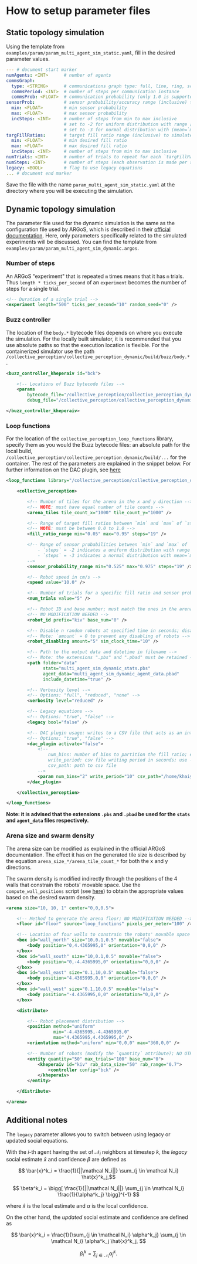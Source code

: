 # How to setup parameter files
## Static topology simulation
Using the template from `examples/param/param_multi_agent_sim_static.yaml`, fill in the desired parameter values.
```yaml
--- # document start marker
numAgents: <INT>      # number of agents
commsGraph:
  type: <STRING>      # communications graph type: full, line, ring, scale-free
  commsPeriod: <INT>  # number of steps per communication instance
  commsProb: <FLOAT>  # communication probability (only 1.0 is supported currently)
sensorProb:           # sensor probability/accuracy range (inclusive) to simulate
  min: <FLOAT>        # min sensor probability
  max: <FLOAT>        # max sensor probability
  incSteps: <INT>     # number of steps from min to max inclusive
                      # set to -2 for uniform distribution with range [`min`, `max`)
                      # set to -3 for normal distribution with (mean=`min`, variance=`max`)
targFillRatios:       # target fill ratio range (inclusive) to simulate
  min: <FLOAT>        # min desired fill ratio
  max: <FLOAT>        # max desired fill ratio
  incSteps: <INT>     # number of steps from min to max inclusive
numTrials: <INT>      # number of trials to repeat for each `targFillRatio` & `sensorProb` set
numSteps: <INT>       # number of steps (each observation is made per step)
legacy: <BOOL>        # flag to use legacy equations
... # document end marker
```
Save the file with the name `param_multi_agent_sim_static.yaml` at the directory where you will be executing the simulation.

## Dynamic topology simulation
The parameter file used for the dynamic simulation is the same as the configuration file used by ARGoS, which is described in their [official documentation](https://www.argos-sim.info/user_manual.php). Here, only parameters specifically related to the simulated experiments will be discussed. You can find the template from `examples/param/param_multi_agent_sim_dynamic.argos`.

### Number of steps
An ARGoS "experiment" that is repeated `m` times means that it has `m` trials. Thus `length * ticks_per_second` of an `experiment` becomes the number of steps for a single trial.
```xml
<!-- Duration of a single trial -->
<experiment length="500" ticks_per_second="10" random_seed="0" />
```

### Buzz controller
The location of the `body.*` bytecode files depends on where you execute the simulation. For the locally built simulator, it is recommended that you use absolute paths so that the execution location is flexible. For the containerized simulator use the path `/collective_perception/collective_perception_dynamic/build/buzz/body.*`.
```xml
<buzz_controller_kheperaiv id="bck">

    <!-- Locations of Buzz bytecode files -->
    <params
        bytecode_file="/collective_perception/collective_perception_dynamic/build/buzz/body.bo"
        debug_file="/collective_perception/collective_perception_dynamic/build/buzz/body.bdb" />

</buzz_controller_kheperaiv>
```

### Loop functions
For the location of the `collective_perception_loop_functions` library, specify them as you would the Buzz bytecode files: an absolute path for the local build, `/collective_perception/collective_perception_dynamic/build/...` for the container. The rest of the parameters are explained in the snippet below. For further information on the DAC plugin, see [here](dac_plugin_explained.md)
```xml
<loop_functions library="/collective_perception/collective_perception_dynamic/build/src/libcollective_perception_loop_functions" label="collective_perception_loop_functions">

    <collective_perception>

        <!-- Number of tiles for the arena in the x and y direction -->
        <!-- NOTE: must have equal number of tile counts -->
        <arena_tiles tile_count_x="1000" tile_count_y="1000" />

        <!-- Range of target fill ratios between `min` and `max` of `steps` increments -->
        <!-- NOTE: must be between 0.0 to 1.0 -->
        <fill_ratio_range min="0.05" max="0.95" steps="19" />

        <!-- Range of sensor probabilities between `min` and `max` of `steps` increments if `steps is a positive integer; otherwise:
            - `steps` = -2 indicates a uniform distribution with range [`min`, `max`)
            - `steps` = -3 indicates a normal distribution with mean=`min`, variance=`max`
        -->
        <sensor_probability_range min="0.525" max="0.975" steps="19" />

        <!-- Robot speed in cm/s -->
        <speed value="10.0" />

        <!-- Number of trials for a specific fill ratio and sensor probability -->
        <num_trials value="5" /> 

        <!-- Robot ID and base number; must match the ones in the arena configuration -->
        <!-- NO MODIFICATION NEEDED -->
        <robot_id prefix="kiv" base_num="0" />

        <!-- Disable n random robots at specified time in seconds; disabled robots would stop completely and retain its last values -->
        <!-- Note: `amount` = 0 to prevent any disabling of robots -->
        <robot_disabling amount="5" sim_clock_time="10" />

        <!-- Path to the output data and datetime in filename -->
        <!-- Note: the extensions ".pbs" and ".pbad" must be retained -->
        <path folder="data"
              stats="multi_agent_sim_dynamic_stats.pbs"
              agent_data="multi_agent_sim_dynamic_agent_data.pbad"
              include_datetime="true" />

        <!-- Verbosity level -->
        <!-- Options: "full", "reduced", "none" -->
        <verbosity level="reduced" />

        <!-- Legacy equations -->
        <!-- Options: "true", "false" -->
        <legacy bool="false" />

        <!-- DAC plugin usage: writes to a CSV file that acts as an interface -->
        <!-- Options: "true", "false" -->
        <dac_plugin activate="false">
            <!--
                num_bins: number of bins to partition the fill ratio; e.g., num_bins=2 means the robots choose between 2 bins, f<0.5 or f >0.5.
                write_period: csv file writing period in seconds; use -1 if only write once at the end of each trial
                csv_path: path to csv file
            -->
            <param num_bins="2" write_period="10" csv_path="/home/khaiyichin/test.csv" />
        </dac_plugin>

    </collective_perception>

</loop_functions>
```
**Note: it is advised that the extensions `.pbs` and `.pbad` be used for the `stats` and `agent_data` files respectively.**

### Arena size and swarm density
The arena size can be modified as explained in the official ARGoS documentation. The effect it has on the generated tile size is described by the equation `arena_size_*/arena_tile_count_*` for both the x and y directions.

The swarm density is modified indirectly through the positions of the 4 walls that constrain the robots' movable space. Use the `compute_wall_positions` script (see [here](scripts_explained.md)) to obtain the appropriate values based on the desired swarm density.
```xml
<arena size="10, 10, 1" center="0,0,0.5">

    <!-- Method to generate the arena floor; NO MODIFICATION NEEDED -->
    <floor id="floor" source="loop_functions" pixels_per_meter="100" />

    <!-- Location of four walls to constrain the robots' movable space -->
    <box id="wall_north" size="10,0.1,0.5" movable="false">
        <body position="0,4.4365995,0" orientation="0,0,0" />
    </box>
    <box id="wall_south" size="10,0.1,0.5" movable="false">
        <body position="0,-4.4365995,0" orientation="0,0,0" />
    </box>
    <box id="wall_east" size="0.1,10,0.5" movable="false">
        <body position="4.4365995,0,0" orientation="0,0,0" />
    </box>
    <box id="wall_west" size="0.1,10,0.5" movable="false">
        <body position="-4.4365995,0,0" orientation="0,0,0" />
    </box>

    <distribute>

        <!-- Robot placement distribution -->
        <position method="uniform"
                  min="-4.4365995,-4.4365995,0"
                  max="4.4365995,4.4365995,0" />
        <orientation method="uniform" min="0,0,0" max="360,0,0" />

        <!-- Number of robots (modify the `quantity` attribute); NO OTHER MODIFICATIONS NEEDED -->
        <entity quantity="50" max_trials="100" base_num="0">
            <kheperaiv id="kiv" rab_data_size="50" rab_range="0.7">
                <controller config="bck" />
            </kheperaiv>
        </entity>

    </distribute>

</arena>
```

## Additional notes
The `legacy` parameter allows you to switch between using legacy or updated social equations.

With the $i$-th agent having the set of $\mathcal N_i$ neighbors at timestep $k$, the *legacy* social estimate $\bar{x}$ and confidence $\beta$ are defined as

$$ \bar{x}^k_i = \frac{1}{||\mathcal N_i||} \sum_{j \in \mathcal N_i} \hat{x}^k_j,$$

$$ \beta^k_i = \bigg[ \frac{1}{||\mathcal N_i||} \sum_{j \in \mathcal N_i} \frac{1}{\alpha^k_j} \bigg]^{-1} $$

where $\hat{x}$ is the local estimate and $\alpha$ is the local confidence.

On the other hand, the *updated* social estimate and confidence are defined as

$$ \bar{x}^k_i = \frac{1}{\sum_{j \in \mathcal N_i} \alpha^k_j} \sum_{j \in \mathcal N_i} \alpha^k_j \hat{x}^k_j, $$

$$ \beta^k_i = \sum_{j \in \mathcal N_i} \alpha^k_j. $$
